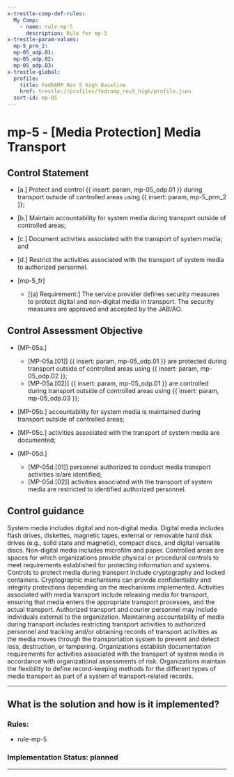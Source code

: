 ```yaml
---
x-trestle-comp-def-rules:
  My Comp:
    - name: rule-mp-5
      description: Rule for mp-5
x-trestle-param-values:
  mp-5_prm_2:
  mp-05_odp.01:
  mp-05_odp.02:
  mp-05_odp.03:
x-trestle-global:
  profile:
    title: FedRAMP Rev 5 High Baseline
    href: trestle://profiles/fedramp_rev5_high/profile.json
  sort-id: mp-05
---
```


# mp-5 - \[Media Protection\] Media Transport

## Control Statement

- \[a.\] Protect and control {{ insert: param, mp-05_odp.01 }} during transport outside of controlled areas using {{ insert: param, mp-5_prm_2 }};

- \[b.\] Maintain accountability for system media during transport outside of controlled areas;

- \[c.\] Document activities associated with the transport of system media; and

- \[d.\] Restrict the activities associated with the transport of system media to authorized personnel.

- \[mp-5_fr\]

  - \[(a) Requirement:\] The service provider defines security measures to protect digital and non-digital media in transport. The security measures are approved and accepted by the JAB/AO.

## Control Assessment Objective

- \[MP-05a.\]

  - \[MP-05a.[01]\] {{ insert: param, mp-05_odp.01 }} are protected during transport outside of controlled areas using {{ insert: param, mp-05_odp.02 }};
  - \[MP-05a.[02]\] {{ insert: param, mp-05_odp.01 }} are controlled during transport outside of controlled areas using {{ insert: param, mp-05_odp.03 }};

- \[MP-05b.\] accountability for system media is maintained during transport outside of controlled areas;

- \[MP-05c.\] activities associated with the transport of system media are documented;

- \[MP-05d.\]

  - \[MP-05d.[01]\] personnel authorized to conduct media transport activities is/are identified;
  - \[MP-05d.[02]\] activities associated with the transport of system media are restricted to identified authorized personnel.

## Control guidance

System media includes digital and non-digital media. Digital media includes flash drives, diskettes, magnetic tapes, external or removable hard disk drives (e.g., solid state and magnetic), compact discs, and digital versatile discs. Non-digital media includes microfilm and paper. Controlled areas are spaces for which organizations provide physical or procedural controls to meet requirements established for protecting information and systems. Controls to protect media during transport include cryptography and locked containers. Cryptographic mechanisms can provide confidentiality and integrity protections depending on the mechanisms implemented. Activities associated with media transport include releasing media for transport, ensuring that media enters the appropriate transport processes, and the actual transport. Authorized transport and courier personnel may include individuals external to the organization. Maintaining accountability of media during transport includes restricting transport activities to authorized personnel and tracking and/or obtaining records of transport activities as the media moves through the transportation system to prevent and detect loss, destruction, or tampering. Organizations establish documentation requirements for activities associated with the transport of system media in accordance with organizational assessments of risk. Organizations maintain the flexibility to define record-keeping methods for the different types of media transport as part of a system of transport-related records.

______________________________________________________________________

## What is the solution and how is it implemented?

<!-- For implementation status enter one of: implemented, partial, planned, alternative, not-applicable -->

<!-- Note that the list of rules under ### Rules: is read-only and changes will not be captured after assembly to JSON -->

<!-- Add control implementation description here for control: mp-5 -->

### Rules:

  - rule-mp-5

### Implementation Status: planned

______________________________________________________________________
